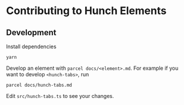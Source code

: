 # Contributing to Hunch Elements

## Development

Install dependencies

```
yarn
```

Develop an element with `parcel docs/<element>.md`. For example if you want to develop `<hunch-tabs>`, run

```
parcel docs/hunch-tabs.md
```

Edit `src/hunch-tabs.ts` to see your changes.

